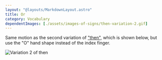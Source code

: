 ```yaml
---
layout: "@layouts/MarkdownLayout.astro"
title: Or
category: Vocabulary
dependentImages: [./assets/images-of-signs/then-variation-2.gif]
---
```


Same motion as the second variation of ["then"](./then#variation-2),
which is shown below, but use the "O" hand shape
instead of the index finger.

![Variation 2 of then](@signs/then-variation-2.gif)
